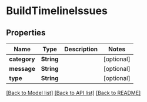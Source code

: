 # BuildTimelineIssues

## Properties
Name | Type | Description | Notes
------------ | ------------- | ------------- | -------------
**category** | **String** |  | [optional] 
**message** | **String** |  | [optional] 
**type** | **String** |  | [optional] 

[[Back to Model list]](../README.md#documentation-for-models) [[Back to API list]](../README.md#documentation-for-api-endpoints) [[Back to README]](../README.md)


